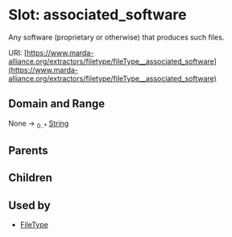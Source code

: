 
# Slot: associated_software


Any software (proprietary or otherwise) that produces such files.

URI: [https://www.marda-alliance.org/extractors/filetype/fileType__associated_software](https://www.marda-alliance.org/extractors/filetype/fileType__associated_software)


## Domain and Range

None &#8594;  <sub>0..\*</sub> [String](types/String.md)

## Parents


## Children


## Used by

 * [FileType](FileType.md)
